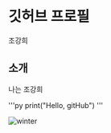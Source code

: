 # 깃허브 프로필
조강희
 
## 소개
나는 조강희


'''py 
print("Hello, gitHub")
'''    

![winter](./gifwinter.gif)     